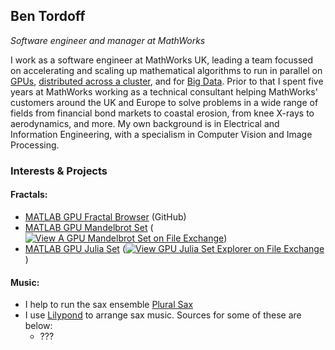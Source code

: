 ## Ben Tordoff

_Software engineer and manager at MathWorks_

I work as a software engineer at MathWorks UK, leading a team focussed on accelerating and scaling up mathematical algorithms to run in parallel on [GPUs](https://www.mathworks.com/help/parallel-computing/gpu-computing.html), [distributed across a cluster](https://www.mathworks.com/help/parallel-computing/distributed-arrays.html), and for [Big Data](https://www.mathworks.com/help/parallel-computing/tall-arrays-and-mapreduce.html). Prior to that I spent five years at MathWorks working as a technical consultant helping MathWorks' customers around the UK and Europe to solve problems in a wide range of fields from financial bond markets to coastal erosion, from knee X-rays to aerodynamics, and more. My own background is in Electrical and Information Engineering, with a specialism in Computer Vision and Image Processing.

### Interests & Projects

#### Fractals: ####
* [MATLAB GPU Fractal Browser](https://github.com/BJTor/GPU-Fractal-Explorer) (GitHub)
* [MATLAB GPU Mandelbrot Set](https://github.com/BJTor/GPU-Mandelbrot-Set) ([![View A GPU Mandelbrot Set on File Exchange](https://www.mathworks.com/matlabcentral/images/matlab-file-exchange.svg)](https://uk.mathworks.com/matlabcentral/fileexchange/30988-a-gpu-mandelbrot-set))
* [MATLAB GPU Julia Set](https://github.com/BJTor/GPU-Julia-Set) ([![View GPU Julia Set Explorer on File Exchange](https://www.mathworks.com/matlabcentral/images/matlab-file-exchange.svg)](https://uk.mathworks.com/matlabcentral/fileexchange/33201-gpu-julia-set-explorer))
   
#### Music: ####
* I help to run the sax ensemble [Plural Sax](https://pluralsax.com)
* I use [Lilypond](http://lilypond.org) to arrange sax music. Sources for some of these are below:
   * ???
